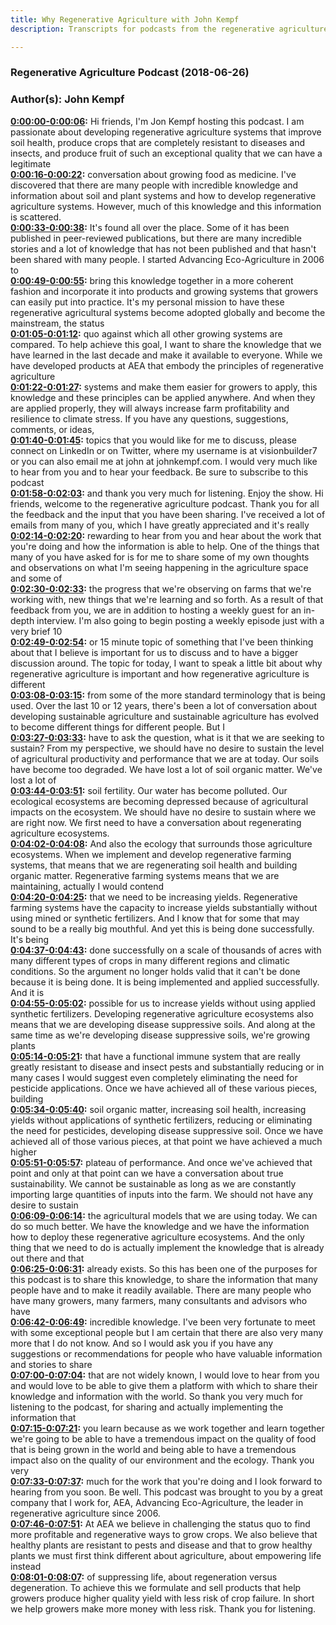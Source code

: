 ```yaml
---
title: Why Regenerative Agriculture with John Kempf
description: Transcripts for podcasts from the regenerative agriculture space. Search and find episodes and timestamps.

---
```


### Regenerative Agriculture Podcast  (2018-06-26)  
### Author(s): John Kempf  

**[0:00:00-0:00:06](https://podcast.vhostevents.com/uncategorized/why-regenerative-agriculture-with-john-kempf/#t=0:00:00):**  Hi friends, I'm Jon Kempf hosting this podcast. I am passionate about developing regenerative  agriculture systems that improve soil health, produce crops that are completely resistant to  diseases and insects, and produce fruit of such an exceptional quality that we can have a legitimate  
**[0:00:16-0:00:22](https://podcast.vhostevents.com/uncategorized/why-regenerative-agriculture-with-john-kempf/#t=0:00:16):**  conversation about growing food as medicine. I've discovered that there are many people with  incredible knowledge and information about soil and plant systems and how to develop regenerative  agriculture systems. However, much of this knowledge and this information is scattered.  
**[0:00:33-0:00:38](https://podcast.vhostevents.com/uncategorized/why-regenerative-agriculture-with-john-kempf/#t=0:00:33):**  It's found all over the place. Some of it has been published in peer-reviewed publications,  but there are many incredible stories and a lot of knowledge that has not been published  and that hasn't been shared with many people. I started Advancing Eco-Agriculture in 2006 to  
**[0:00:49-0:00:55](https://podcast.vhostevents.com/uncategorized/why-regenerative-agriculture-with-john-kempf/#t=0:00:49):**  bring this knowledge together in a more coherent fashion and incorporate it into products and  growing systems that growers can easily put into practice. It's my personal mission to have these  regenerative agricultural systems become adopted globally and become the mainstream, the status  
**[0:01:05-0:01:12](https://podcast.vhostevents.com/uncategorized/why-regenerative-agriculture-with-john-kempf/#t=0:01:05):**  quo against which all other growing systems are compared. To help achieve this goal, I want to  share the knowledge that we have learned in the last decade and make it available to everyone.  While we have developed products at AEA that embody the principles of regenerative agriculture  
**[0:01:22-0:01:27](https://podcast.vhostevents.com/uncategorized/why-regenerative-agriculture-with-john-kempf/#t=0:01:22):**  systems and make them easier for growers to apply, this knowledge and these principles can be applied  anywhere. And when they are applied properly, they will always increase farm profitability and  resilience to climate stress. If you have any questions, suggestions, comments, or ideas,  
**[0:01:40-0:01:45](https://podcast.vhostevents.com/uncategorized/why-regenerative-agriculture-with-john-kempf/#t=0:01:40):**  topics that you would like for me to discuss, please connect on LinkedIn or on Twitter, where  my username is at visionbuilder7 or you can also email me at john at johnkempf.com. I would very  much like to hear from you and to hear your feedback. Be sure to subscribe to this podcast  
**[0:01:58-0:02:03](https://podcast.vhostevents.com/uncategorized/why-regenerative-agriculture-with-john-kempf/#t=0:01:58):**  and thank you very much for listening. Enjoy the show. Hi friends, welcome to the regenerative  agriculture podcast. Thank you for all the feedback and the input that you have been sharing.  I've received a lot of emails from many of you, which I have greatly appreciated and it's really  
**[0:02:14-0:02:20](https://podcast.vhostevents.com/uncategorized/why-regenerative-agriculture-with-john-kempf/#t=0:02:14):**  rewarding to hear from you and hear about the work that you're doing and how the information is able  to help. One of the things that many of you have asked for is for me to share some of my own  thoughts and observations on what I'm seeing happening in the agriculture space and some of  
**[0:02:30-0:02:33](https://podcast.vhostevents.com/uncategorized/why-regenerative-agriculture-with-john-kempf/#t=0:02:30):**  the progress that we're observing on farms that we're working with, new things that we're learning  and so forth. As a result of that feedback from you, we are in addition to hosting a weekly guest  for an in-depth interview. I'm also going to begin posting a weekly episode just with a very brief 10  
**[0:02:49-0:02:54](https://podcast.vhostevents.com/uncategorized/why-regenerative-agriculture-with-john-kempf/#t=0:02:49):**  or 15 minute topic of something that I've been thinking about that I believe is important for us  to discuss and to have a bigger discussion around. The topic for today, I want to speak a little bit  about why regenerative agriculture is important and how regenerative agriculture is different  
**[0:03:08-0:03:15](https://podcast.vhostevents.com/uncategorized/why-regenerative-agriculture-with-john-kempf/#t=0:03:08):**  from some of the more standard terminology that is being used. Over the last 10 or 12 years,  there's been a lot of conversation about developing sustainable agriculture and  sustainable agriculture has evolved to become different things for different people. But I  
**[0:03:27-0:03:33](https://podcast.vhostevents.com/uncategorized/why-regenerative-agriculture-with-john-kempf/#t=0:03:27):**  have to ask the question, what is it that we are seeking to sustain? From my perspective, we should  have no desire to sustain the level of agricultural productivity and performance that we are at today.  Our soils have become too degraded. We have lost a lot of soil organic matter. We've lost a lot of  
**[0:03:44-0:03:51](https://podcast.vhostevents.com/uncategorized/why-regenerative-agriculture-with-john-kempf/#t=0:03:44):**  soil fertility. Our water has become polluted. Our ecological ecosystems are becoming depressed  because of agricultural impacts on the ecosystem. We should have no desire to sustain where we are  right now. We first need to have a conversation about regenerating agriculture ecosystems.  
**[0:04:02-0:04:08](https://podcast.vhostevents.com/uncategorized/why-regenerative-agriculture-with-john-kempf/#t=0:04:02):**  And also the ecology that surrounds those agriculture ecosystems. When we implement and  develop regenerative farming systems, that means that we are regenerating soil health and building  organic matter. Regenerative farming systems means that we are maintaining, actually I would contend  
**[0:04:20-0:04:25](https://podcast.vhostevents.com/uncategorized/why-regenerative-agriculture-with-john-kempf/#t=0:04:20):**  that we need to be increasing yields. Regenerative farming systems have the capacity to increase  yields substantially without using mined or synthetic fertilizers. And I know that for some  that may sound to be a really big mouthful. And yet this is being done successfully. It's being  
**[0:04:37-0:04:43](https://podcast.vhostevents.com/uncategorized/why-regenerative-agriculture-with-john-kempf/#t=0:04:37):**  done successfully on a scale of thousands of acres with many different types of crops in many  different regions and climatic conditions. So the argument no longer holds valid that it can't be  done because it is being done. It is being implemented and applied successfully. And it is  
**[0:04:55-0:05:02](https://podcast.vhostevents.com/uncategorized/why-regenerative-agriculture-with-john-kempf/#t=0:04:55):**  possible for us to increase yields without using applied synthetic fertilizers. Developing  regenerative agriculture ecosystems also means that we are developing disease suppressive soils.  And along at the same time as we're developing disease suppressive soils, we're growing plants  
**[0:05:14-0:05:21](https://podcast.vhostevents.com/uncategorized/why-regenerative-agriculture-with-john-kempf/#t=0:05:14):**  that have a functional immune system that are really greatly resistant to disease and insect  pests and substantially reducing or in many cases I would suggest even completely eliminating the  need for pesticide applications. Once we have achieved all of these various pieces, building  
**[0:05:34-0:05:40](https://podcast.vhostevents.com/uncategorized/why-regenerative-agriculture-with-john-kempf/#t=0:05:34):**  soil organic matter, increasing soil health, increasing yields without applications of synthetic  fertilizers, reducing or eliminating the need for pesticides, developing disease suppressive soil.  Once we have achieved all of those various pieces, at that point we have achieved a much higher  
**[0:05:51-0:05:57](https://podcast.vhostevents.com/uncategorized/why-regenerative-agriculture-with-john-kempf/#t=0:05:51):**  plateau of performance. And once we've achieved that point and only at that point can we have a  conversation about true sustainability. We cannot be sustainable as long as we are constantly  importing large quantities of inputs into the farm. We should not have any desire to sustain  
**[0:06:09-0:06:14](https://podcast.vhostevents.com/uncategorized/why-regenerative-agriculture-with-john-kempf/#t=0:06:09):**  the agricultural models that we are using today. We can do so much better. We have the knowledge  and we have the information how to deploy these regenerative agriculture ecosystems. And the only  thing that we need to do is actually implement the knowledge that is already out there and that  
**[0:06:25-0:06:31](https://podcast.vhostevents.com/uncategorized/why-regenerative-agriculture-with-john-kempf/#t=0:06:25):**  already exists. So this has been one of the purposes for this podcast is to share this  knowledge, to share the information that many people have and to make it readily available.  There are many people who have many growers, many farmers, many consultants and advisors who have  
**[0:06:42-0:06:49](https://podcast.vhostevents.com/uncategorized/why-regenerative-agriculture-with-john-kempf/#t=0:06:42):**  incredible knowledge. I've been very fortunate to meet with some exceptional people but I am certain  that there are also very many more that I do not know. And so I would ask you if you have any  suggestions or recommendations for people who have valuable information and stories to share  
**[0:07:00-0:07:04](https://podcast.vhostevents.com/uncategorized/why-regenerative-agriculture-with-john-kempf/#t=0:07:00):**  that are not widely known, I would love to hear from you and would love to be able to give them  a platform with which to share their knowledge and information with the world. So thank you very  much for listening to the podcast, for sharing and actually implementing the information that  
**[0:07:15-0:07:21](https://podcast.vhostevents.com/uncategorized/why-regenerative-agriculture-with-john-kempf/#t=0:07:15):**  you learn because as we work together and learn together we're going to be able to have a  tremendous impact on the quality of food that is being grown in the world and being able to  have a tremendous impact also on the quality of our environment and the ecology. Thank you very  
**[0:07:33-0:07:37](https://podcast.vhostevents.com/uncategorized/why-regenerative-agriculture-with-john-kempf/#t=0:07:33):**  much for the work that you're doing and I look forward to hearing from you soon. Be well.  This podcast was brought to you by a great company that I work for,  AEA, Advancing Eco-Agriculture, the leader in regenerative agriculture since 2006.  
**[0:07:46-0:07:51](https://podcast.vhostevents.com/uncategorized/why-regenerative-agriculture-with-john-kempf/#t=0:07:46):**  At AEA we believe in challenging the status quo to find more profitable and regenerative ways to  grow crops. We also believe that healthy plants are resistant to pests and disease and that to  grow healthy plants we must first think different about agriculture, about empowering life instead  
**[0:08:01-0:08:07](https://podcast.vhostevents.com/uncategorized/why-regenerative-agriculture-with-john-kempf/#t=0:08:01):**  of suppressing life, about regeneration versus degeneration. To achieve this we formulate and  sell products that help growers produce higher quality yield with less risk of crop failure.  In short we help growers make more money with less risk. Thank you for listening.  